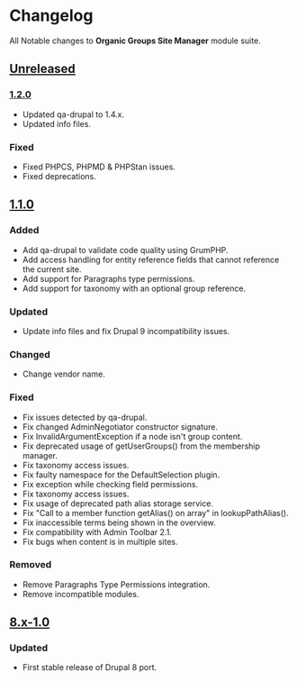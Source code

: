 # Changelog
All Notable changes to **Organic Groups Site Manager** module suite.

## [Unreleased]

### [1.2.0]

- Updated qa-drupal to 1.4.x.
- Updated info files.

### Fixed

- Fixed PHPCS, PHPMD & PHPStan issues.
- Fixed deprecations.

## [1.1.0]

### Added

- Add qa-drupal to validate code quality using GrumPHP.
- Add access handling for entity reference fields that cannot reference the 
  current site.
- Add support for Paragraphs type permissions.
- Add support for taxonomy with an optional group reference.

### Updated

- Update info files and fix Drupal 9 incompatibility issues.

### Changed

- Change vendor name.

### Fixed

- Fix issues detected by qa-drupal.
- Fix changed AdminNegotiator constructor signature.
- Fix InvalidArgumentException if a node isn't group content.
- Fix deprecated usage of getUserGroups() from the membership manager.
- Fix taxonomy access issues.
- Fix faulty namespace for the DefaultSelection plugin.
- Fix exception while checking field permissions.
- Fix taxonomy access issues.
- Fix usage of deprecated path alias storage service.
- Fix "Call to a member function getAlias() on array" in lookupPathAlias().
- Fix inaccessible terms being shown in the overview.
- Fix compatibility with Admin Toolbar 2.1.
- Fix bugs when content is in multiple sites.

### Removed

- Remove Paragraphs Type Permissions integration.
- Remove incompatible modules.

## [8.x-1.0]

### Updated

- First stable release of Drupal 8 port.

[1.2.0]: https://github.com/digipolisgent/drupal_module_og-sm/compare/1.1.0...1.2.0
[1.1.0]: https://github.com/digipolisgent/drupal_module_og-sm/compare/8.x-1.0...1.1.0
[8.x-1.0]: https://github.com/digipolisgent/drupal_module_og-sm/tree/8.x-1.0
[Unreleased]: https://github.com/digipolisgent/drupal_module_og-sm
